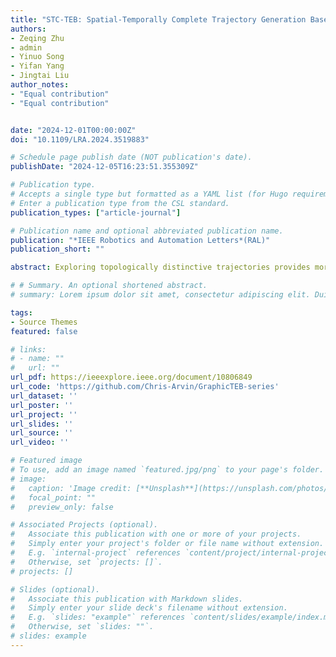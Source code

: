 ```yaml
---
title: "STC-TEB: Spatial-Temporally Complete Trajectory Generation Based on Incremental Optimization"
authors:
- Zeqing Zhu
- admin
- Yinuo Song
- Yifan Yang
- Jingtai Liu
author_notes:
- "Equal contribution"
- "Equal contribution"


date: "2024-12-01T00:00:00Z"
doi: "10.1109/LRA.2024.3519883"

# Schedule page publish date (NOT publication's date).
publishDate: "2024-12-05T16:23:51.355309Z"

# Publication type.
# Accepts a single type but formatted as a YAML list (for Hugo requirements).
# Enter a publication type from the CSL standard.
publication_types: ["article-journal"]

# Publication name and optional abbreviated publication name.
publication: "*IEEE Robotics and Automation Letters*(RAL)"
publication_short: ""

abstract: Exploring topologically distinctive trajectories provides more options for robot motion planning. Since computing time grows greatly with environment complexity, improving exploration efficiency and picking the optimal trajectory in complex environments are critical issues. To this end, this paper proposes a Graphic- and Timed-Elastic-Band-based approach (GraphicTEB) with spatial completeness and high computing efficiency. The environment is analyzed utilizing computer graphics, where obstacles are extracted as nodes and their relationships are built as edges. Three contributions are presented. 1) By assembling directed detours formed by nodes and segmented paths formed by edges, a generalized path consisting of nodes and edges derives various normal paths efficiently. 2) By multiplying two vectors starting from the obstacle point closest to the waypoint and the boundary point farthest from the waypoint, an novel obstacle gradient is introduced to guide safer optimization. 3) By assigning edges with asymmetric Gaussian model, a trajectory evaluation strategy is designed to reflect the motion tendency and motion uncertainty of dynamic obstacles. Qualitative and quantitative simulations demonstrate that the proposed GraphicTEB achieves spatial completeness, higher scene pass rate, and fastest computing efficiency. Experiments are implemented in long corridor and broad room scenarios, where the robot goes through gaps safely, finds trajectories quickly, and passes pedestrians politely.

# # Summary. An optional shortened abstract.
# summary: Lorem ipsum dolor sit amet, consectetur adipiscing elit. Duis posuere tellus ac convallis placerat. Proin tincidunt magna sed ex sollicitudin condimentum.

tags:
- Source Themes
featured: false

# links:
# - name: ""
#   url: ""
url_pdf: https://ieeexplore.ieee.org/document/10806849
url_code: 'https://github.com/Chris-Arvin/GraphicTEB-series'
url_dataset: ''
url_poster: ''
url_project: ''
url_slides: ''
url_source: ''
url_video: ''

# Featured image
# To use, add an image named `featured.jpg/png` to your page's folder. 
# image:
#   caption: 'Image credit: [**Unsplash**](https://unsplash.com/photos/jdD8gXaTZsc)'
#   focal_point: ""
#   preview_only: false

# Associated Projects (optional).
#   Associate this publication with one or more of your projects.
#   Simply enter your project's folder or file name without extension.
#   E.g. `internal-project` references `content/project/internal-project/index.md`.
#   Otherwise, set `projects: []`.
# projects: []

# Slides (optional).
#   Associate this publication with Markdown slides.
#   Simply enter your slide deck's filename without extension.
#   E.g. `slides: "example"` references `content/slides/example/index.md`.
#   Otherwise, set `slides: ""`.
# slides: example
---
```


<!-- {{% callout note %}}
Click the *Cite* button above to demo the feature to enable visitors to import publication metadata into their reference management software.
{{% /callout %}}

{{% callout note %}}
Create your slides in Markdown - click the *Slides* button to check out the example.
{{% /callout %}}

Add the publication's **full text** or **supplementary notes** here. You can use rich formatting such as including [code, math, and images](https://docs.hugoblox.com/content/writing-markdown-latex/). -->
